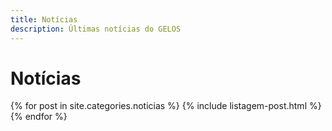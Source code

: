 ```yaml
---
title: Notícias
description: Últimas notícias do GELOS
---
```


# Notícias

{% for post in site.categories.noticias %}
{% include listagem-post.html %}
{% endfor %}
